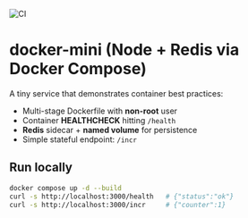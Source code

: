 ![CI](https://github.com/Griffindeetox/docker-mini/actions/workflows/ci.yml/badge.svg)

# docker-mini (Node + Redis via Docker Compose)

A tiny service that demonstrates container best practices:
- Multi-stage Dockerfile with **non-root** user
- Container **HEALTHCHECK** hitting `/health`
- **Redis** sidecar + **named volume** for persistence
- Simple stateful endpoint: `/incr`

## Run locally
```bash
docker compose up -d --build
curl -s http://localhost:3000/health   # {"status":"ok"}
curl -s http://localhost:3000/incr     # {"counter":1}
